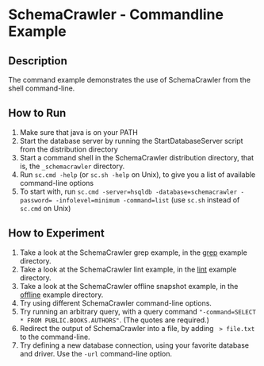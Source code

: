 # SchemaCrawler - Commandline Example

## Description
The command example demonstrates the use of SchemaCrawler from the shell command-line.

## How to Run
1. Make sure that java is on your PATH
2. Start the database server by running the StartDatabaseServer script from the distribution directory 
3. Start a command shell in the SchemaCrawler distribution directory, that is, the `_schemacrawler` directory. 
4. Run `sc.cmd -help` (or `sc.sh -help` on Unix), to give you a list of available command-line options 
5. To start with, run `sc.cmd -server=hsqldb -database=schemacrawler -password= -infolevel=minimum -command=list` 
   (use `sc.sh` instead of `sc.cmd` on Unix)

## How to Experiment
1. Take a look at the SchemaCrawler grep example, in the [grep](../grep/grep-readme.html) example directory. 
2. Take a look at the SchemaCrawler lint example, in the [lint](../lint/lint-readme.html) example directory. 
3. Take a look at the SchemaCrawler offline snapshot example, in the [offline](../offline/offline-readme.html) example directory. 
3. Try using different SchemaCrawler command-line options.
4. Try running an arbitrary query, with a query command `"-command=SELECT * FROM PUBLIC.BOOKS.AUTHORS"`. 
   (The quotes are required.) 
5. Redirect the output of SchemaCrawler into a file, by adding ` > file.txt` to the command-line. 
6. Try defining a new database connection, using your favorite database and driver. 
   Use the `-url` command-line option.
